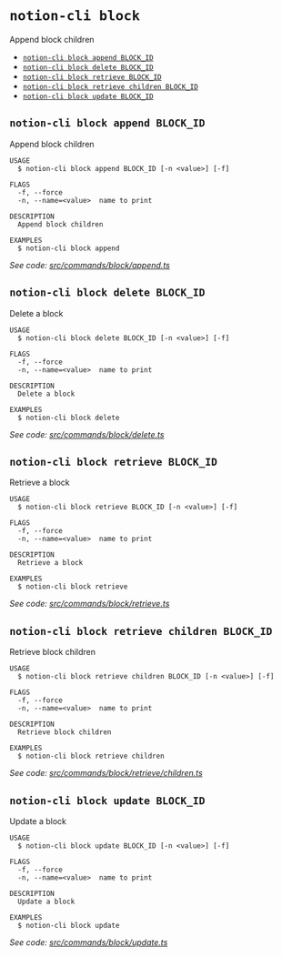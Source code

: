 `notion-cli block`
==================

Append block children

* [`notion-cli block append BLOCK_ID`](#notion-cli-block-append-block_id)
* [`notion-cli block delete BLOCK_ID`](#notion-cli-block-delete-block_id)
* [`notion-cli block retrieve BLOCK_ID`](#notion-cli-block-retrieve-block_id)
* [`notion-cli block retrieve children BLOCK_ID`](#notion-cli-block-retrieve-children-block_id)
* [`notion-cli block update BLOCK_ID`](#notion-cli-block-update-block_id)

## `notion-cli block append BLOCK_ID`

Append block children

```
USAGE
  $ notion-cli block append BLOCK_ID [-n <value>] [-f]

FLAGS
  -f, --force
  -n, --name=<value>  name to print

DESCRIPTION
  Append block children

EXAMPLES
  $ notion-cli block append
```

_See code: [src/commands/block/append.ts](https://github.com/litencatt/notion-cli/blob/v0.10.1/src/commands/block/append.ts)_

## `notion-cli block delete BLOCK_ID`

Delete a block

```
USAGE
  $ notion-cli block delete BLOCK_ID [-n <value>] [-f]

FLAGS
  -f, --force
  -n, --name=<value>  name to print

DESCRIPTION
  Delete a block

EXAMPLES
  $ notion-cli block delete
```

_See code: [src/commands/block/delete.ts](https://github.com/litencatt/notion-cli/blob/v0.10.1/src/commands/block/delete.ts)_

## `notion-cli block retrieve BLOCK_ID`

Retrieve a block

```
USAGE
  $ notion-cli block retrieve BLOCK_ID [-n <value>] [-f]

FLAGS
  -f, --force
  -n, --name=<value>  name to print

DESCRIPTION
  Retrieve a block

EXAMPLES
  $ notion-cli block retrieve
```

_See code: [src/commands/block/retrieve.ts](https://github.com/litencatt/notion-cli/blob/v0.10.1/src/commands/block/retrieve.ts)_

## `notion-cli block retrieve children BLOCK_ID`

Retrieve block children

```
USAGE
  $ notion-cli block retrieve children BLOCK_ID [-n <value>] [-f]

FLAGS
  -f, --force
  -n, --name=<value>  name to print

DESCRIPTION
  Retrieve block children

EXAMPLES
  $ notion-cli block retrieve children
```

_See code: [src/commands/block/retrieve/children.ts](https://github.com/litencatt/notion-cli/blob/v0.10.1/src/commands/block/retrieve/children.ts)_

## `notion-cli block update BLOCK_ID`

Update a block

```
USAGE
  $ notion-cli block update BLOCK_ID [-n <value>] [-f]

FLAGS
  -f, --force
  -n, --name=<value>  name to print

DESCRIPTION
  Update a block

EXAMPLES
  $ notion-cli block update
```

_See code: [src/commands/block/update.ts](https://github.com/litencatt/notion-cli/blob/v0.10.1/src/commands/block/update.ts)_
